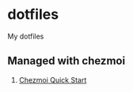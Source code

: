 # dotfiles
My dotfiles

## Managed with chezmoi
1. [Chezmoi Quick Start](https://www.chezmoi.io/quick-start/)
